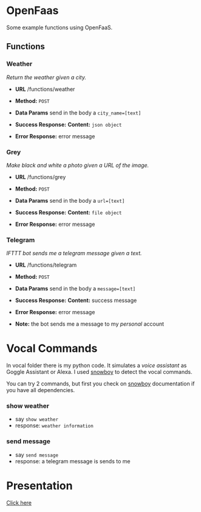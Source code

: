# OpenFaas

Some example functions using OpenFaaS.

## Functions
### Weather
  _Return the weather given a city._

* **URL** /functions/weather

* **Method:** `POST`

* **Data Params** send in the body a `city_name=[text]`

* **Success Response:** **Content:** `json object`
 
* **Error Response:** error message



### Grey
  _Make black and white a photo given a URL of the image._

* **URL** /functions/grey

* **Method:** `POST`

* **Data Params** send in the body a `url=[text]`

* **Success Response:** **Content:** `file object`
 
* **Error Response:** error message




### Telegram
  _IFTTT bot sends me a telegram message given a text._

* **URL** /functions/telegram

* **Method:** `POST`

* **Data Params** send in the body a `message=[text]`

* **Success Response:** **Content:** success message
 
* **Error Response:** error message
* **Note:** the bot sends me a message to my *personal* account


# Vocal Commands
In vocal folder there is my python code. It simulates a *voice assistant* as Goggle Assistant or Alexa.
I used <a href="http://docs.kitt.ai/snowboy/">snowboy</a> to detect the vocal commands.

You can try 2 commands, but first you check on <a href="http://docs.kitt.ai/snowboy/">snowboy</a> documentation if you have all dependencies.

### show weather
* say `show weather`
* response: `weather information`

### send message
* say `send message`
* response: a telegram message is sends to me

# Presentation
<a href="https://github.com/jacopo1395/openfaas/blob/master/OpenFaaS.pdf">Click here</a>
